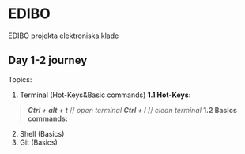 # EDIBO
EDIBO projekta elektroniska klade

## Day 1-2 journey

Topics:
 1. Terminal (Hot-Keys&Basic commands)
 **1.1 Hot-Keys:**
  > ***Ctrl + alt + t*** // *open terminal*
  > ***Ctrl + l*** // *clean terminal*
 **1.2 Basics commands:**
  
 2. Shell (Basics)
 3. Git (Basics)
